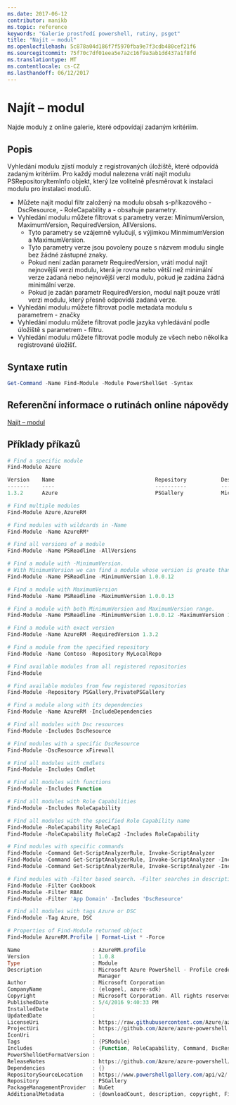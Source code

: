 ```yaml
---
ms.date: 2017-06-12
contributor: manikb
ms.topic: reference
keywords: "Galerie prostředí powershell, rutiny, psget"
title: "Najít – modul"
ms.openlocfilehash: 5c878a04d186f7f5970fba9e7f3cdb480cef21f6
ms.sourcegitcommit: 75f70c7df01eea5e7a2c16f9a3ab1dd437a1f8fd
ms.translationtype: MT
ms.contentlocale: cs-CZ
ms.lasthandoff: 06/12/2017
---
```

# <a name="find-module"></a>Najít – modul
Najde moduly z online galerie, které odpovídají zadaným kritériím.

## <a name="description"></a>Popis
Vyhledání modulu zjistí moduly z registrovaných úložiště, které odpovídá zadaným kritériím.
Pro každý modul nalezena vrátí najít modulu PSRepositoryItemInfo objekt, který lze volitelně přesměrovat k instalaci modulu pro instalaci modulů.

- Můžete najít modul filtr založený na modulu obsah s-příkazového - DscResource, - RoleCapability a - obsahuje parametry.
- Vyhledání modulu můžete filtrovat s parametry verze: MinimumVersion, MaximumVersion, RequiredVersion, AllVersions.
  - Tyto parametry se vzájemně vylučují, s výjimkou MinmimumVersion a MaximumVersion.
  - Tyto parametry verze jsou povoleny pouze s názvem modulu single bez žádné zástupné znaky.
  - Pokud není zadán parametr RequiredVersion, vrátí modul najít nejnovější verzi modulu, která je rovna nebo větší než minimální verze zadaná nebo nejnovější verzi modulu, pokud je zadána žádná minimální verze. 
  - Pokud je zadán parametr RequiredVersion, modul najít pouze vrátí verzi modulu, který přesně odpovídá zadaná verze.
- Vyhledání modulu můžete filtrovat podle metadata modulu s parametrem - značky
- Vyhledání modulu můžete filtrovat podle jazyka vyhledávání podle úložiště s parametrem - filtru.
- Vyhledání modulu můžete filtrovat podle moduly ze všech nebo několika registrované úložišť.

## <a name="cmdlet-syntax"></a>Syntaxe rutin
```powershell
Get-Command -Name Find-Module -Module PowerShellGet -Syntax
```

## <a name="cmdlet-online-help-reference"></a>Referenční informace o rutinách online nápovědy

[Najít – modul](http://go.microsoft.com/fwlink/?LinkID=398574)

## <a name="example-commands"></a>Příklady příkazů
```powershell
# Find a specific module
Find-Module Azure

Version    Name                                Repository           Description
-------    ----                                ----------           -----------
1.3.2      Azure                               PSGallery            Microsoft Azure PowerShell - Service Management

# Find multiple modules
Find-Module Azure,AzureRM

# Find modules with wildcards in -Name
Find-Module -Name AzureRM*

# Find all versions of a module
Find-Module -Name PSReadline -AllVersions

# Find a module with -MinimumVersion. 
# With MinimumVersion we can find a module whose version is greate than or equal to the specified MinimumVersion value.
Find-Module -Name PSReadline -MinimumVersion 1.0.0.12

# Find a module with MaximumVersion
Find-Module -Name PSReadline -MaximumVersion 1.0.0.13

# Find a module with both MinimumVersion and MaximumVersion range.
Find-Module -Name PSReadline -MinimumVersion 1.0.0.12 -MaximumVersion 1.0.0.13

# Find a module with exact version
Find-Module -Name AzureRM -RequiredVersion 1.3.2

# Find a module from the specified repository
Find-Module -Name Contoso -Repository MyLocalRepo

# Find available modules from all registered repositories
Find-Module

# Find available modules from few registered repositories
Find-Module -Repository PSGallery,PrivatePSGallery

# Find a module along with its dependencies
Find-Module -Name AzureRM -IncludeDependencies

# Find all modules with Dsc resources
Find-Module -Includes DscResource

# Find modules with a specific DscResource
Find-Module -DscResource xFirewall

# Find all modules with cmdlets
Find-Module -Includes Cmdlet

# Find all modules with functions
Find-Module -Includes Function

# Find all modules with Role Capabilities
Find-Module -Includes RoleCapability

# Find all modules with the specified Role Capability name
Find-Module -RoleCapability RoleCap1
Find-Module -RoleCapability RoleCap2 -Includes RoleCapability

# Find modules with specific commands
Find-Module -Command Get-ScriptAnalyzerRule, Invoke-ScriptAnalyzer
Find-Module -Command Get-ScriptAnalyzerRule, Invoke-ScriptAnalyzer -Includes Cmdlet
Find-Module -Command Get-ScriptAnalyzerRule, Invoke-ScriptAnalyzer -Includes Function

# Find modules with -Filter based search. -Filter searches in description and names
Find-Module -Filter Cookbook
Find-Module -Filter RBAC
Find-Module -Filter 'App Domain' -Includes 'DscResource'

# Find all modules with tags Azure or DSC
Find-Module -Tag Azure, DSC

# Properties of Find-Module returned object
Find-Module AzureRM.Profile | Format-List * -Force

Name                       : AzureRM.profile
Version                    : 1.0.8
Type                       : Module
Description                : Microsoft Azure PowerShell - Profile credential management cmdlets for Azure Resource
                             Manager
Author                     : Microsoft Corporation
CompanyName                : {elogeel, azure-sdk}
Copyright                  : Microsoft Corporation. All rights reserved.
PublishedDate              : 5/4/2016 9:40:33 PM
InstalledDate              :
UpdatedDate                :
LicenseUri                 : https://raw.githubusercontent.com/Azure/azure-powershell/dev/LICENSE.txt
ProjectUri                 : https://github.com/Azure/azure-powershell
IconUri                    :
Tags                       : {PSModule}
Includes                   : {Function, RoleCapability, Command, DscResource...}
PowerShellGetFormatVersion :
ReleaseNotes               : https://github.com/Azure/azure-powershell/blob/dev/ChangeLog.md
Dependencies               : {}
RepositorySourceLocation   : https://www.powershellgallery.com/api/v2/
Repository                 : PSGallery
PackageManagementProvider  : NuGet
AdditionalMetadata         : {downloadCount, description, copyright, FileList...}

```


